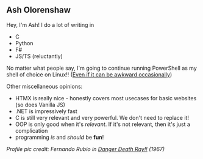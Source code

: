 ## Ash Olorenshaw

Hey, I'm Ash! I do a lot of writing in

- C
- Python
- F#
- JS/TS (reluctantly)

No matter what people say, I'm going to continue running PowerShell as my shell of choice on Linux!! ([Even if it can be awkward occasionally](https://github.com/nvm-sh/nvm/issues/3270))

Other miscellaneous opinions:
- HTMX is really nice - honestly covers most usecases for basic websites (so does Vanilla JS)
- .NET is impressively fast
- C is still very relevant and very powerful. We don't need to replace it!
- OOP is only good when it's *relevant*. If it's not relevant, then it's just a complication
- programming *is* and *should* be **fun**!



*Profile pic credit: Fernando Rubio in [Danger Death Ray!!](https://www.imdb.com/title/tt0062035/) (1967)*
